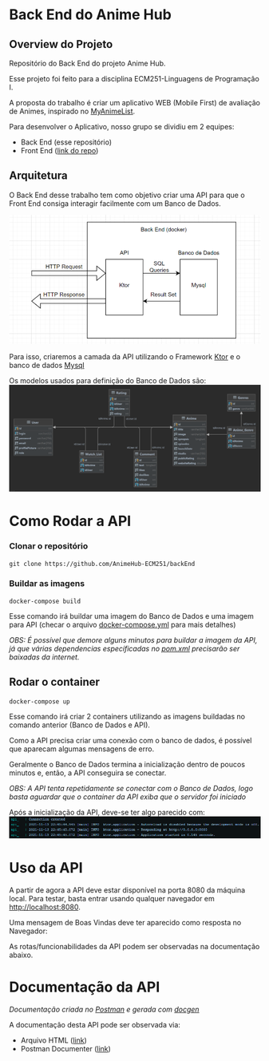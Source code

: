 # Back End do Anime Hub
## Overview do Projeto
Repositório do Back End do projeto Anime Hub.

Esse projeto foi feito para a disciplina ECM251-Linguagens de Programação I.

A proposta do trabalho é criar um aplicativo WEB (Mobile First) de avaliação de Animes, inspirado no [MyAnimeList](https://myanimelist.net/).

Para desenvolver o Aplicativo, nosso grupo se dividiu em 2 equipes:
- Back End (esse repositório)
- Front End ([link do repo](https://github.com/AnimeHub-ECM251/frontEnd))

## Arquitetura
O Back End desse trabalho tem como objetivo criar uma API para que o Front End consiga interagir facilmente com um Banco de Dados.

![arquitetura.png](docs/arquitetura.png)

Para isso, criaremos a camada da API utilizando o Framework [Ktor](https://ktor.io/) e o banco de dados [Mysql](https://www.mysql.com/)

Os modelos usados para definição do Banco de Dados são:
![diagramaDeClasses.png](docs/diagramaDeClasses.png)


# Como Rodar a API

### Clonar o repositório
    git clone https://github.com/AnimeHub-ECM251/backEnd

### Buildar as imagens
    docker-compose build

Esse comando irá buildar uma imagem do Banco de Dados e uma imagem para API (checar o arquivo [docker-compose.yml](https://github.com/AnimeHub-ECM251/backEnd/blob/main/docker-compose.yml) para mais detalhes)

*OBS: É possível que demore alguns minutos para buildar a imagem da API, já que várias dependencias específicadas no [pom.xml](https://github.com/AnimeHub-ECM251/backEnd/blob/main/pom.xml) precisarão ser baixadas da internet.*


## Rodar o container
    docker-compose up
Esse comando irá criar 2 containers utilizando as imagens buildadas no comando anterior (Banco de Dados e API).

Como a API precisa criar uma conexão com o banco de dados, é possível que aparecam algumas mensagens de erro.

Geralmente o Banco de Dados termina a inicialização dentro de poucos minutos e, então, a API conseguira se conectar.

*OBS: A API tenta repetidamente se conectar com o Banco de Dados, logo basta aguardar que o container da API exiba que o servidor foi iniciado*

Após a inicialização da API, deve-se ter algo parecido com:
![apiIniciada.png](docs/apiIniciada.png)

# Uso da API

A partir de agora a API deve estar disponível na porta 8080 da máquina local. Para testar, basta entrar usando qualquer navegador em [http://localhost:8080](http://localhost:8080/).

Uma mensagem de Boas Vindas deve ter aparecido como resposta no Navegador:

As rotas/funcionabilidades da API podem ser observadas na documentação abaixo.

# Documentação da API
*Documentação criada no [Postman](https://www.postman.com/) e gerada com [docgen](https://github.com/thedevsaddam/docgen)*

A documentação desta API pode ser observada via:
- Arquivo HTML ([link](https://htmlpreview.github.io/?https://github.com/AnimeHub-ECM251/backEnd/blob/main/docs/index.html))
- Postman Documenter ([link](https://documenter.getpostman.com/view/16858667/UVC8Cm7Y))

